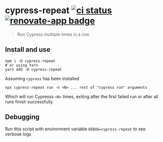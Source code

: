# cypress-repeat [![ci status][ci image]][ci url] [![renovate-app badge][renovate-badge]][renovate-app]

> Run Cypress multiple times in a row

## Install and use

```shell
npm i -D cypress-repeat
# or using Yarn
yarn add -D cypress-repeat
```

Assuming `cypress` has been installed

```shell
npx cypress-repeat run -n <N> ... rest of "cypress run" arguments
```

Which will run Cypresss `<N>` times, exiting after the first failed run or after all runs finish successfully.

## Debugging

Run this script with environment variable `DEBUG=cypress-repeat` to see verbose logs

[ci image]: https://github.com/bahmutov/cypress-repeat/workflows/ci/badge.svg?branch=main
[ci url]: https://github.com/bahmutov/cypress-repeat/actions
[renovate-badge]: https://img.shields.io/badge/renovate-app-blue.svg
[renovate-app]: https://renovateapp.com/
